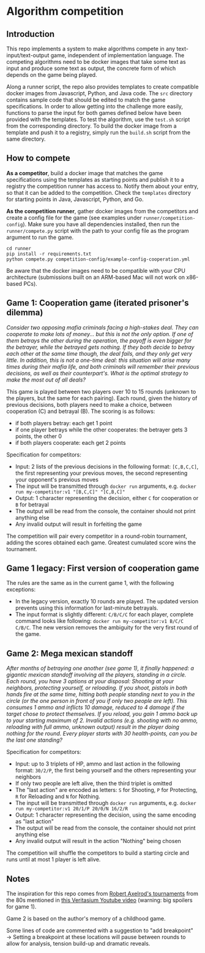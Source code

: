 # Algorithm competition

## Introduction

This repo implements a system to make algorithms compete in any text-input/text-output game, independent of implementation language. The competing algorithms need to be docker images that take some text as input and produce some text as output, the concrete form of which depends on the game being played.

Along a runner script, the repo also provides templates to create compatible docker images from Javascript, Python, and Java code. The `src` directory contains sample code that should be edited to match the game specifications. In order to allow getting into the challenge more easily, functions to parse the input for both games defined below have been provided with the templates. To test the algorithm, use the `test.sh` script from the corresponding directory. To build the docker image from a template and push it to a registry, simply run the `build.sh` script from the same directory.

## How to compete

**As a competitor**, build a docker image that matches the game specifications using the templates as starting points and publish it to a registry the competition runner has access to. Notify them about your entry, so that it can be added to the competition. Check the `templates` directory for starting points in Java, Javascript, Python, and Go.

**As the competition runner**, gather docker images from the competitors and create a config file for the game (see examples under `runner/competition-config`). Make sure you have all dependencies installed, then run the `runner/compete.py` script with the path to your config file as the program argument to run the game.

```shell
cd runner
pip install -r requirements.txt
python compete.py competition-config/example-config-cooperation.yml
```

Be aware that the docker images need to be compatible with your CPU architecture (submissions built on an ARM-based Mac will not work on x86-based PCs).

## Game 1: Cooperation game (iterated prisoner's dilemma)

_Consider two opposing mafia criminals facing a high-stakes deal. They can cooperate to make lots of money... but this is not the only option. If one of them betrays the other during the operation, the payoff is even bigger for the betrayer, while the betrayed gets nothing. If they both decide to betray each other at the same time though, the deal fails, and they only get very little. In addition, this is not a one-time deal: this situation will arise many times during their mafia life, and both criminals will remember their previous decisions, as well as their counterpart's. What is the optimal strategy to make the most out of all deals?_

This game is played between two players over 10 to 15 rounds (unknown to the players, but the same for each pairing). Each round, given the history of previous decisions, both players need to make a choice, between cooperation (C) and betrayal (B). The scoring is as follows:
* if both players betray: each get 1 point
* if one player betrays while the other cooperates: the betrayer gets 3 points, the other 0
* if both players cooperate: each get 2 points

Specification for competitors:
* Input: 2 lists of the previous decisions in the following format: `[C,B,C,C]`, the first representing your previous moves, the second representing your opponent's previous moves
* The input will be transmitted through `docker run` arguments, e.g. `docker run my-competitor:v1 "[B,C,C]" "[C,B,C]"`
* Output: 1 character representing the decision, either `C` for cooperation or `B` for betrayal
* The output will be read from the console, the container should not print anything else
* Any invalid output will result in forfeiting the game

The competition will pair every competitor in a round-robin tournament, adding the scores obtained each game. Greatest cumulated score wins the tournament.

## Game 1 legacy: First version of cooperation game

The rules are the same as in the current game 1, with the following exceptions:
* In the legacy version, exactly 10 rounds are played. The updated version prevents using this information for last-minute betrayals.
* The input format is slightly different: `C/B/C/C` for each player, complete command looks like following: `docker run my-competitor:v1 B/C/C C/B/C`. The new version removes the ambiguity for the very first round of the game.

## Game 2: Mega mexican standoff

_After months of betraying one another (see game 1), it finally happened: a gigantic mexican standoff involving all the players, standing in a circle. Each round, you have 3 options at your disposal: Shooting at your neighbors, protecting yourself, or reloading. If you shoot, pistols in both hands fire at the same time, hitting both people standing next to you in the circle (or the one person in front of you if only two people are left). This consumes 1 ammo and inflicts 10 damage, reduced to 4 damage if the target chose to protect themselves. If you reload, you gain 1 ammo back up to your starting maximum of 2. Invalid actions (e.g. shooting with no ammo, reloading with full ammo, unknown output) result in the player doing nothing for the round. Every player starts with 30 health-points, can you be the last one standing?_

Specification for competitors:
* Input: up to 3 triplets of HP, ammo and last action in the following format: `30/2/P`, the first being yourself and the others representing your neighbors
* If only two people are left alive, then the third triplet is omitted
* The "last action" are encoded as letters: `S` for Shooting, `P` for Protecting, `R` for Reloading and `N` for Nothing.
* The input will be transmitted through `docker run` arguments, e.g. `docker run my-competitor:v1 20/1/P 20/0/N 16/2/R`
* Output: 1 character representing the decision, using the same encoding as "last action"
* The output will be read from the console, the container should not print anything else
* Any invalid output will result in the action "Nothing" being chosen

The competition will shuffle the competitors to build a starting circle and runs until at most 1 player is left alive.

## Notes

The inspiration for this repo comes from [Robert Axelrod's tournaments](https://www.wikiwand.com/en/articles/The_Evolution_of_Cooperation#Background:_Axelrod's_tournaments) from the 80s mentioned in [this Veritasium Youtube video](https://www.youtube.com/watch?v=mScpHTIi-kM) (warning: big spoilers for game 1).

Game 2 is based on the author's memory of a childhood game.

Some lines of code are commented with a suggestion to "add breakpoint" → Setting a breakpoint at these locations will pause between rounds to allow for analysis, tension build-up and dramatic reveals.

